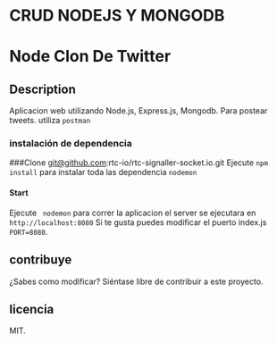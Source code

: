 # CRUD NODEJS Y MONGODB

# Node Clon De Twitter

## Description
Aplicacion web utilizando Node.js, Express.js, Mongodb. Para postear tweets. utiliza `postman`

### instalación de dependencia 
###Clone
git@github.com:rtc-io/rtc-signaller-socket.io.git
Ejecute `npm install` para instalar toda las dependencia
`nodemon`

#### Start

Ejecute ` nodemon` para correr la aplicacion el server se ejecutara en `http://localhost:8080` Si te gusta puedes modificar el puerto index.js `PORT=8080`.

## contribuye

¿Sabes como modificar? Siéntase libre de contribuir a este proyecto.

## licencia

MIT.
